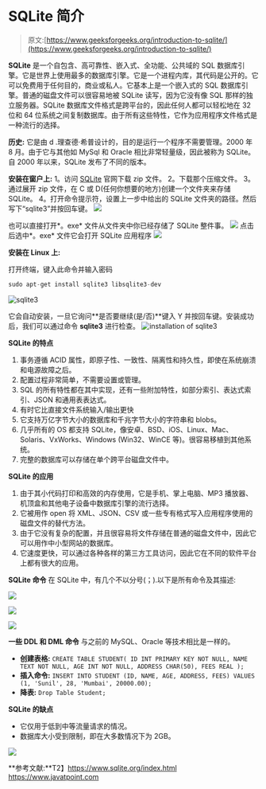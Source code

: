 # SQLite 简介

> 原文:[https://www.geeksforgeeks.org/introduction-to-sqlite/](https://www.geeksforgeeks.org/introduction-to-sqlite/)

**SQLite** 是一个自包含、高可靠性、嵌入式、全功能、公共域的 SQL 数据库引擎。它是世界上使用最多的数据库引擎。它是一个进程内库，其代码是公开的。它可以免费用于任何目的，商业或私人。它基本上是一个嵌入式的 SQL 数据库引擎。普通的磁盘文件可以很容易地被 SQLite 读写，因为它没有像 SQL 那样的独立服务器。SQLite 数据库文件格式是跨平台的，因此任何人都可以轻松地在 32 位和 64 位系统之间复制数据库。由于所有这些特性，它作为应用程序文件格式是一种流行的选择。

**历史:**
它是由 d .理查德·希普设计的，目的是运行一个程序不需要管理。2000 年 8 月。由于它与其他如 MySql 和 Oracle 相比非常轻量级，因此被称为 SQLite。自 2000 年以来，SQLite 发布了不同的版本。

**安装在窗户上:**
1。访问 [SQLite](https://www.sqlite.org/download.html) 官网下载 zip 文件。
2。下载那个压缩文件。
3。通过展开 zip 文件，在 C 或 D(任何你想要的地方)创建一个文件夹来存储 SQLite。
4。打开命令提示符，设置上一步中给出的 SQLite 文件夹的路径。然后写下“sqlite3”并按回车键。
![](img/c67c836452472746ef5c3f8a2400150a.png)

也可以直接打开*。exe* 文件从文件夹中你已经存储了 SQLite 整件事。
![](img/773bfb99b9f9df0b9646c9e0fe57101b.png)
点击后选中*。exe* 文件它会打开 SQLite 应用程序
![](img/0eac69cde40f0a5b805321946cdd7d08.png)

**安装在 Linux 上:**

打开终端，键入此命令并输入密码

```sql
sudo apt-get install sqlite3 libsqlite3-dev
```

![sqlite3](img/4dca22725fae38eadbde51c38be8df6a.png)

它会自动安装，一旦它询问**是否要继续(是/否)**键入 Y 并按回车键。安装成功后，我们可以通过命令 **sqlite3** 进行检查。
![installation of sqlite3](img/2ef0ec266fc4898362a13227d1d16692.png)

**SQLite 的特点**

1.  事务遵循 ACID 属性，即原子性、一致性、隔离性和持久性，即使在系统崩溃和电源故障之后。
2.  配置过程非常简单，不需要设置或管理。
3.  SQL 的所有特性都在其中实现，还有一些附加特性，如部分索引、表达式索引、JSON 和通用表表达式。
4.  有时它比直接文件系统输入/输出更快
5.  它支持万亿字节大小的数据库和千兆字节大小的字符串和 blobs。
6.  几乎所有的 OS 都支持 SQLite，像安卓、BSD、iOS、Linux、Mac、Solaris、VxWorks、Windows (Win32、WinCE 等)。很容易移植到其他系统。
7.  完整的数据库可以存储在单个跨平台磁盘文件中。

**SQLite 的应用**

1.  由于其小代码打印和高效的内存使用，它是手机、掌上电脑、MP3 播放器、机顶盒和其他电子设备中数据库引擎的流行选择。
2.  它被用作 open 将 XML、JSON、CSV 或一些专有格式写入应用程序使用的磁盘文件的替代方法。
3.  由于它没有复杂的配置，并且很容易将文件存储在普通的磁盘文件中，因此它可以用作中小型网站的数据库。
4.  它速度更快，可以通过各种各样的第三方工具访问，因此它在不同的软件平台上都有很大的应用。

**SQLite 命令**
在 SQLite 中，有几个不以分号(；).以下是所有命令及其描述:

![](img/168ed48bc2ab24719913e2814ca2b77f.png)

![](img/999f3f0413405b661c73d25242a89a30.png)

![](img/cbbdf04a20514579fdadd8473eac82f4.png)

**一些 DDL 和 DML 命令**
与之前的 MySQL、Oracle 等技术相比是一样的。

*   **创建表格:**
    `CREATE TABLE STUDENT(
    ID INT PRIMARY KEY NOT NULL,
    NAME TEXT NOT NULL,
    AGE INT NOT NULL,
    ADDRESS CHAR(50),
    FEES REAL
    );`
*   **插入命令:**
    `INSERT INTO STUDENT (ID, NAME, AGE, ADDRESS, FEES)
    VALUES (1, 'Sunil', 28, 'Mumbai', 20000.00);`
*   **降表:**
    `Drop Table Student;`

**SQLite 的缺点**

*   它仅用于低到中等流量请求的情况。
*   数据库大小受到限制，即在大多数情况下为 2GB。

![](img/4ceaa85e456fd8a66b5a3d4ee00a537e.png)

**参考文献:**T2】https://www.sqlite.org/index.html
https://www.javatpoint.com